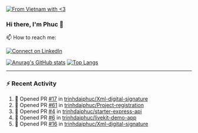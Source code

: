 [![From Vietnam with <3](https://raw.githubusercontent.com/webuild-community/badge/master/svg/love.svg)](https://webuild.community)

### Hi there, I'm Phuc 👋

📫 How to reach me:

[![Connect on LinkedIn](https://img.shields.io/badge/--linkedin?label=LinkedIn&logo=LinkedIn&style=social)](https://www.linkedin.com/in/trinh-dai-phuc/)


[![Anurag's GitHub stats](https://phuc-github-readme-stats.vercel.app/api?username=trinhdaiphuc&count_private=true&show_icons=true&theme=synthwave)](https://github.com/anuraghazra/github-readme-stats)
[![Top Langs](https://phuc-github-readme-stats.vercel.app/api/top-langs/?username=trinhdaiphuc&theme=synthwave&show_icons=true&layout=compact&langs_count=8&hide=html,css,scss,less,handlebars,ejs)](https://github.com/anuraghazra/github-readme-stats)


---

### :zap: Recent Activity

<!--START_SECTION:activity-->
1. 💪 Opened PR [#17](https://github.com/trinhdaiphuc/Xml-digital-signature/pull/17) in [trinhdaiphuc/Xml-digital-signature](https://github.com/trinhdaiphuc/Xml-digital-signature)
2. 💪 Opened PR [#61](https://github.com/trinhdaiphuc/Project-registration/pull/61) in [trinhdaiphuc/Project-registration](https://github.com/trinhdaiphuc/Project-registration)
3. 💪 Opened PR [#4](https://github.com/trinhdaiphuc/starter-express-api/pull/4) in [trinhdaiphuc/starter-express-api](https://github.com/trinhdaiphuc/starter-express-api)
4. 💪 Opened PR [#6](https://github.com/trinhdaiphuc/livekit-demo-app/pull/6) in [trinhdaiphuc/livekit-demo-app](https://github.com/trinhdaiphuc/livekit-demo-app)
5. 💪 Opened PR [#16](https://github.com/trinhdaiphuc/Xml-digital-signature/pull/16) in [trinhdaiphuc/Xml-digital-signature](https://github.com/trinhdaiphuc/Xml-digital-signature)
<!--END_SECTION:activity-->
